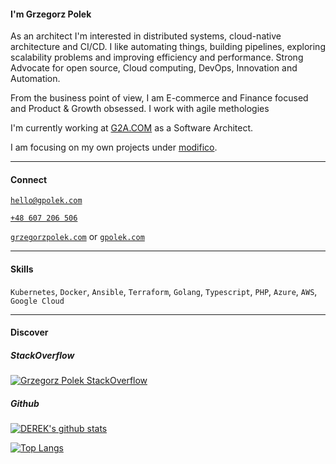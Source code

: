 #### I'm Grzegorz Polek

As an architect I'm interested in distributed systems, cloud-native architecture and CI/CD. I like automating things, building pipelines, exploring scalability problems and improving efficiency and performance. Strong Advocate for open source, Cloud computing, DevOps, Innovation and Automation.

From the business point of view, I am E-commerce and Finance focused and Product & Growth obsessed. I work with agile methologies 

I'm currently working at [G2A.COM](https://github.com/g2a-com) as a Software Architect.

I am focusing on my own projects under [modifico](https://github.com/modifico).

---

#### Connect

[`hello@gpolek.com`](mailto:hello@gpolek.com)

[`+48 607 206 506`](tel:+48607206506)

[`grzegorzpolek.com`](https://grzegorzpolek.com/) or [`gpolek.com`](https://gpolek.com/)

---

#### Skills

`Kubernetes`, `Docker`, `Ansible`, `Terraform`, `Golang`, `Typescript`, `PHP`, `Azure`, `AWS`, `Google Cloud`

---

#### Discover

##### StackOverflow

[![Grzegorz Polek StackOverflow](https://github-readme-stackoverflow.vercel.app/?userID=1356227&layout=compact)](https://stackoverflow.com/users/1356227/gpolek)

<!--START_SECTION:waka-->
<!--END_SECTION:waka-->

##### Github

[![DEREK's github stats](https://github-readme-stats.vercel.app/api?username=gpolek&show_icons=true&theme=graywhite)](https://github.com/gpolek)

[![Top Langs](https://github-readme-stats.vercel.app/api/top-langs/?username=gpolek&layout=compact&theme=graywhite)](https://github.com/gpolek)
